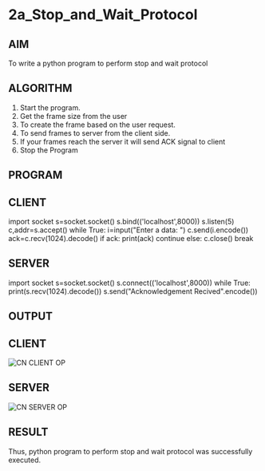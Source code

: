 # 2a_Stop_and_Wait_Protocol
## AIM 
To write a python program to perform stop and wait protocol
## ALGORITHM
1. Start the program.
2. Get the frame size from the user
3. To create the frame based on the user request.
4. To send frames to server from the client side.
5. If your frames reach the server it will send ACK signal to client
6. Stop the Program
## PROGRAM

## CLIENT
import socket
s=socket.socket()
s.bind(('localhost',8000))
s.listen(5)
c,addr=s.accept()
while True:
i=input("Enter a data: ")
c.send(i.encode())
ack=c.recv(1024).decode()
if ack:
print(ack)
continue
else:
c.close()
break

## SERVER
import socket
s=socket.socket()
s.connect(('localhost',8000))
while True:
print(s.recv(1024).decode())
s.send("Acknowledgement Recived".encode())

## OUTPUT

## CLIENT
![CN CLIENT OP](https://github.com/user-attachments/assets/8ce32583-a656-402f-ae06-b16aa2603591)

## SERVER
![CN SERVER OP](https://github.com/user-attachments/assets/684c4433-59cc-4d3d-a4d6-6303910078b0)


## RESULT
Thus, python program to perform stop and wait protocol was successfully executed.
